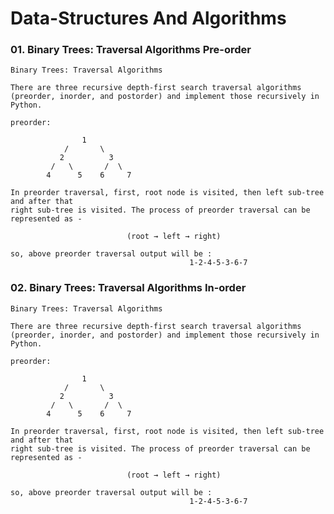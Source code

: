 # Data-Structures And Algorithms


### 01. Binary Trees: Traversal Algorithms Pre-order

    Binary Trees: Traversal Algorithms

    There are three recursive depth-first search traversal algorithms (preorder, inorder, and postorder) and implement those recursively in Python.

    preorder:

                    1
                /       \
               2          3
             /   \       /  \  
            4      5    6     7

    In preorder traversal, first, root node is visited, then left sub-tree and after that 
    right sub-tree is visited. The process of preorder traversal can be represented as -

                              (root → left → right)

    so, above preorder traversal output will be : 
                                            1-2-4-5-3-6-7
                                            
### 02. Binary Trees: Traversal Algorithms In-order

    Binary Trees: Traversal Algorithms

    There are three recursive depth-first search traversal algorithms (preorder, inorder, and postorder) and implement those recursively in Python.

    preorder:

                    1
                /       \
               2          3
             /   \       /  \  
            4      5    6     7

    In preorder traversal, first, root node is visited, then left sub-tree and after that 
    right sub-tree is visited. The process of preorder traversal can be represented as -

                              (root → left → right)

    so, above preorder traversal output will be : 
                                            1-2-4-5-3-6-7
    
